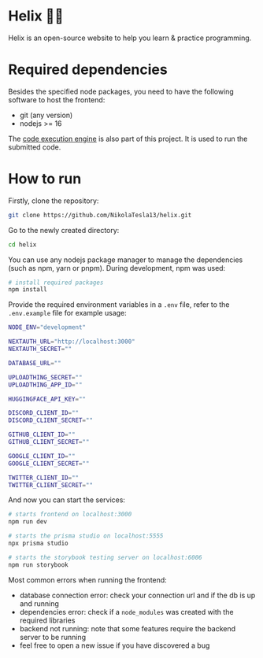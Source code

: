 # Helix 👨‍💻

Helix is an open-source website to help you learn & practice programming.

# Required dependencies

Besides the specified node packages, you need to have the following software to host the frontend:

- git (any version)
- nodejs >= 16

The [code execution engine](https://github.com/nikolatesla13/exec) is also part of this project. It is used to run the submitted code.

# How to run

Firstly, clone the repository:

```bash
git clone https://github.com/NikolaTesla13/helix.git
```

Go to the newly created directory:

```bash
cd helix
```

You can use any nodejs package manager to manage the dependencies (such as npm, yarn or pnpm). During development, npm was used:

```bash
# install required packages
npm install
```

Provide the required environment variables in a `.env` file, refer to the `.env.example` file for example usage:

```bash
NODE_ENV="development"

NEXTAUTH_URL="http://localhost:3000"
NEXTAUTH_SECRET=""

DATABASE_URL=""

UPLOADTHING_SECRET=""
UPLOADTHING_APP_ID=""

HUGGINGFACE_API_KEY=""

DISCORD_CLIENT_ID=""
DISCORD_CLIENT_SECRET=""

GITHUB_CLIENT_ID=""
GITHUB_CLIENT_SECRET=""

GOOGLE_CLIENT_ID=""
GOOGLE_CLIENT_SECRET=""

TWITTER_CLIENT_ID=""
TWITTER_CLIENT_SECRET=""
```

And now you can start the services:

```bash
# starts frontend on localhost:3000
npm run dev

# starts the prisma studio on localhost:5555
npx prisma studio

# starts the storybook testing server on localhost:6006
npm run storybook
```

Most common errors when running the frontend:

- database connection error: check your connection url and if the db is up and running
- dependencies error: check if a `node_modules` was created with the required libraries
- backend not running: note that some features require the backend server to be running
- feel free to open a new issue if you have discovered a bug
